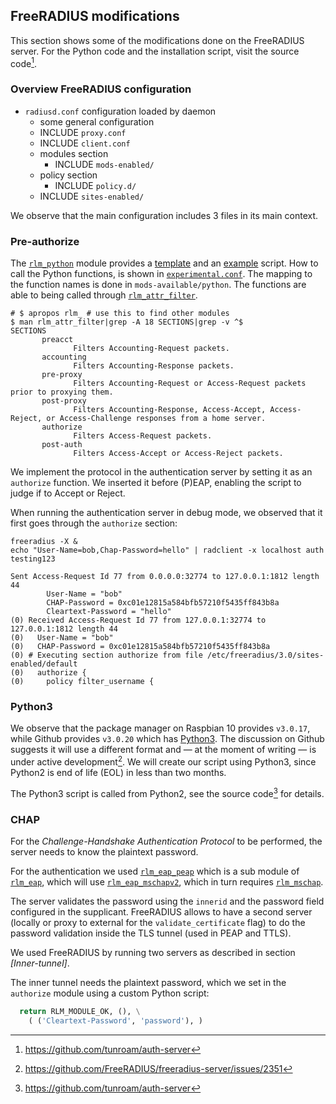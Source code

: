 ## FreeRADIUS modifications

This section shows some of the modifications
done on the FreeRADIUS server.
For the Python code and the installation script,
visit the source code[^authserver].

[^authserver]: https://github.com/tunroam/auth-server

### Overview FreeRADIUS configuration

- `radiusd.conf` configuration loaded by daemon
  - some general configuration
  - INCLUDE `proxy.conf`
  - INCLUDE `client.conf`
  - modules section
    - INCLUDE `mods-enabled/`
  - policy section
    - INCLUDE `policy.d/`
  - INCLUDE `sites-enabled/`

We observe that the main configuration includes 3 files in its main context.

### Pre-authorize

The
[`rlm_python`](https://wiki.freeradius.org/modules/Rlm_python)
module provides a
[template](https://github.com/FreeRADIUS/freeradius-server/blob/v3.0.x/src/modules/rlm_python/example.py)
and an
[example](https://github.com/FreeRADIUS/freeradius-server/blob/v3.0.x/src/modules/rlm_python/prepaid.py)
script.
How to call the Python functions,
is shown in
[`experimental.conf`](https://github.com/FreeRADIUS/freeradius-server/blob/v3.0.x/raddb/experimental.conf).
The mapping to the function names is done in `mods-available/python`.
The functions are able to being called through
[`rlm_attr_filter`](https://freeradius.org/modules/?mod=rlm_attr_filter).

```
# $ apropos rlm_ # use this to find other modules
$ man rlm_attr_filter|grep -A 18 SECTIONS|grep -v ^$
SECTIONS
       preacct
              Filters Accounting-Request packets.
       accounting
              Filters Accounting-Response packets.
       pre-proxy
              Filters Accounting-Request or Access-Request packets prior to proxying them.
       post-proxy
              Filters Accounting-Response, Access-Accept, Access-Reject, or Access-Challenge responses from a home server.
       authorize
              Filters Access-Request packets.
       post-auth
              Filters Access-Accept or Access-Reject packets.
```

We implement the protocol in the authentication server
by setting it as an
`authorize`
function.
We inserted it before (P)EAP,
enabling the script to judge if to Accept or Reject.

When running the authentication server in debug mode,
we observed that it first goes through the `authorize` section:

```
freeradius -X &
echo "User-Name=bob,Chap-Password=hello" | radclient -x localhost auth testing123

Sent Access-Request Id 77 from 0.0.0.0:32774 to 127.0.0.1:1812 length 44
        User-Name = "bob"
        CHAP-Password = 0xc01e12815a584bfb57210f5435ff843b8a
        Cleartext-Password = "hello"
(0) Received Access-Request Id 77 from 127.0.0.1:32774 to 127.0.0.1:1812 length 44
(0)   User-Name = "bob"
(0)   CHAP-Password = 0xc01e12815a584bfb57210f5435ff843b8a
(0) # Executing section authorize from file /etc/freeradius/3.0/sites-enabled/default
(0)   authorize {
(0)     policy filter_username {
```

### Python3

We observe that the package manager on Raspbian 10 provides `v3.0.17`,
while Github provides `v3.0.20` which has
[Python3](https://github.com/FreeRADIUS/freeradius-server/blob/v3.0.x/raddb/mods-available/python3).
The discussion on Github suggests it will use a different format
and
&mdash; at the moment of writing &mdash;
is under active development[^python3discuss].
We will create our script using Python3, since Python2 is end of life (EOL)
in less than two months.

[^python3discuss]: https://github.com/FreeRADIUS/freeradius-server/issues/2351

The Python3 script is called from Python2,
see the source code[^authserver] for details.

### CHAP

For the *Challenge-Handshake Authentication Protocol* to be performed,
the server needs to know the plaintext password.

For the authentication we used
[`rlm_eap_peap`](https://networkradius.com/doc/current/raddb/mods-available/eap/peap.html)
which is a sub module of
[`rlm_eap`](https://networkradius.com/doc/current/raddb/mods-available/eap.html),
which will use
[`rlm_eap_mschapv2`](https://networkradius.com/doc/current/raddb/mods-available/eap/mschapv2.html),
which in turn requires
[`rlm_mschap`](https://networkradius.com/doc/current/raddb/mods-available/mschap.html).

The server validates the password using the `innerid` and the password field
configured in the supplicant.
FreeRADIUS allows to have a second server
(locally or proxy to external for the `validate_certificate` flag)
to do the password validation inside the TLS tunnel (used in PEAP and TTLS).

We used FreeRADIUS by running two servers
as described in section
*[Inner-tunnel]*.

The inner tunnel needs the plaintext password,
which we set in the `authorize` module using a custom
Python script:

```python
  return RLM_MODULE_OK, (), \
    ( ('Cleartext-Password', 'password'), )
```

